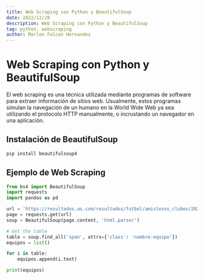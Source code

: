 ```yaml
---
title: Web Scraping con Python y BeautifulSoup
date: 2022/12/20
description: Web Scraping con Python y BeautifulSoup
tag: python, webscraping
author: Marlon Falcon Hernandez
---
```


# Web Scraping con Python y BeautifulSoup
El web scraping es una técnica utilizada mediante programas de software para extraer información de sitios web. Usualmente, estos programas simulan la navegación de un humano en la World Wide Web ya sea utilizando el protocolo HTTP manualmente, o incrustando un navegador en una aplicación.

## Instalación de BeautifulSoup
```bash
pip install beautifulsoup4
```

## Ejemplo de Web Scraping
```python
from bs4 import BeautifulSoup
import requests
import pandas as pd

url = 'https://resultados.as.com/resultados/futbol/amistosos_clubes/2022/jornada/amistosos_clubes_a_49/'
page = requests.get(url)
soup = BeautifulSoup(page.content, 'html.parser')

# Get the table
table = soup.find_all('span', attrs={'class': 'nombre-equipo'})
equipos = list()

for i in table:
    equipos.append(i.text)

print(equipos)
```



